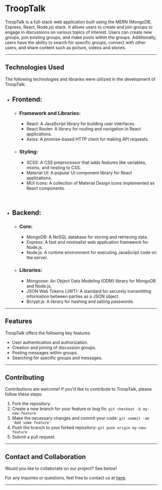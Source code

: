 # TroopTalk

TroopTalk is a full-stack web application built using the MERN (MongoDB, Express, React, Node.js) stack. It allows users to create and join groups to engage in discussions on various topics of interest. Users can create new groups, join existing groups, and make posts within the groups. Additionally, users have the ability to search for specific groups, connect with other users, and share content such as picture, videos and stories.

---

## Technologies Used

The following technologies and libraries were utilized in the development of TroopTalk:

- ## **Frontend:**

  - ### **Framework and Libraries:**

    - React: A JavaScript library for building user interfaces.
    - React Router: A library for routing and navigation in React applications.
    - Axios: A promise-based HTTP client for making API requests.

  - ### **Styling:**

    - SCSS: A CSS preprocessor that adds features like variables, mixins, and nesting to CSS.
    - Material UI: A popular UI component library for React applications.
    - MUI Icons: A collection of Material Design icons implemented as React components.

<br/>

- ## **Backend:**

  - ### **Core:**
    - MongoDB: A NoSQL database for storing and retrieving data.
    - Express: A fast and minimalist web application framework for Node.js.
    - Node.js: A runtime environment for executing JavaScript code on the server.
  - ### **Libraries:**
    - Mongoose: An Object Data Modeling (ODM) library for MongoDB and Node.js.
    - JSON Web Tokens (JWT): A standard for securely transmitting information between parties as a JSON object.
    - Bcrypt.js: A library for hashing and salting passwords.

---

## Features

TroopTalk offers the following key features:

- User authentication and authorization.
- Creation and joining of discussion groups.
- Posting messages within groups.
- Searching for specific groups and messages.

---

## Contributing

Contributions are welcome! If you'd like to contribute to TroopTalk, please follow these steps:

1. Fork the repository.
2. Create a new branch for your feature or bug fix: `git checkout -b my-new-feature`
3. Make the necessary changes and commit your code: `git commit -am 'Add some feature'`
4. Push the branch to your forked repository: `git push origin my-new-feature`
5. Submit a pull request.

---

## Contact and Collaboration

Would you like to collaborate on our project? See below!

For any inquiries or questions, feel free to contact us at [here](mailto:andrew.neely82@gmail.com).

---
